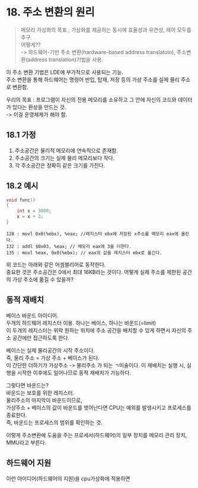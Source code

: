 # 18. 주소 변환의 원리

> 메모리 가상화의 목표 ; 가상화를 제공하는 동시에 효율성과 유연성, 제어 모두를 추구.  
> 어떻게??  
-> 하드웨어-기반 주소 변환(hardware-based address translatoin), 주소변환(address translation)기법을 사용.

이 주소 변환 기법은 LDE에 부가적으로 사용되는 기능.  
주소 변환을 통해 하드웨어는 명령어 반입, 탑재, 저장 등의 가상 주소를 실제 물리 주소로 변환함.

우리의 목표 : 프로그램이 자신의 전용 메모리를 소유하고 그 안에 자신의 코드와 데이터가 있다는 환상을 만드는 것.  
-> 이걸 운영체제가 해야 함.

## 18.1 가정
1. 주소공간은 물리적 메모리에 연속적으로 존재함.
2. 주소공간의 크기는 실제 물리 메모리보다 작다.
3. 각 주소공간은 정확히 같은 크기를 가진다.

## 18.2 예시

```c
void func()
{
	int x = 3000;
	x = x + 3;
}
```

```assembly
128 : movl 0x0(%ebx), %eax; //레지스터 ebx에 저장된 x주소를 메모리 eax에 올린다.
132 : addl $0x03, %eax; // 메모리 eax에 3을 더한다.
135 : movl %eax, 0x0(%ebx); // eax의 값을 레지스터 ebx로 옮긴다.
```

위 코드는 아래와 같은 어셈블리어로 동작한다.  
중요한 것은 주소공간은 0에서 최대 16KB라는 것이다. 어떻게 실제 주소를 제한된 공간의 가상 주소에 옮길 수 있을까?

## 동적 재배치
베이스 바운드 아이디어.  
두개의 하드웨어 레지스터 이용. 하나는 베이스, 하나는 바운드(=limit)  
이 두개의 레지스터는 위락 원하는 위치에 주소 공간을 배치할 수 있게 하면서 자신의 주소 공간에만 접근하도록 한다.  

베이스는 실제 물리공간의 시작 주소이다.  
즉, 물리 주소 = 가상 주소 + 베이스가 된다.  
이 간단한 더하기가 가상주소 -> 물리주소 가 되는 ㄱ미술이다. 이 재배치는 실행 시, 실행을 시작한 이후에도 일어나므로 동적 재배치가 가능하다.

그렇다면 바운드는?  
바운드는 보호를 위한 레지스터.  
물리주소의 마지막이 바운드이므로,  
가상주소 + 베이스의 값이 바운드를 벗어난다면 CPU는 예외를 발생시키고 프로세스를 종료한다.  
즉, 바운드는 프로세스의 범위를 확인하는 것.

이렇게 주소변환에 도움을 주는 프로세서(하드웨어)의 일부 장치를 메모리 관리 장치, MMU라고 부른다.

## 하드웨어 지원

이런 아이디어(하드웨어의 지원)을 cpu가상화에 적용하면